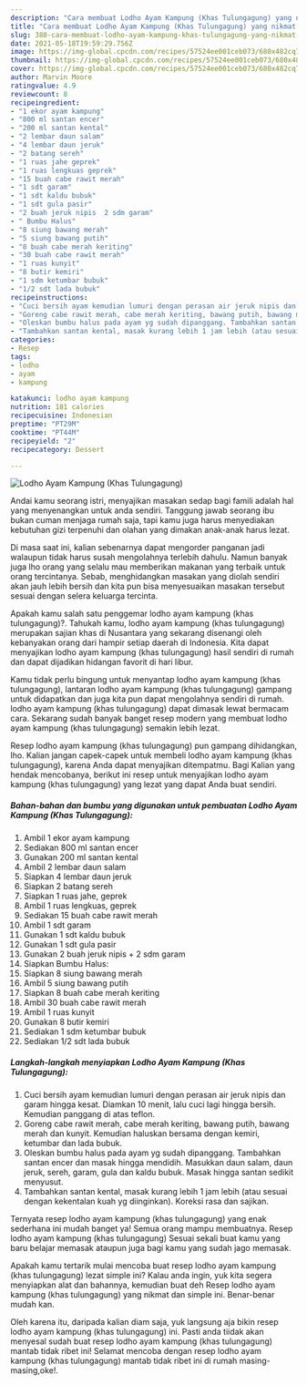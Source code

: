 ```yaml
---
description: "Cara membuat Lodho Ayam Kampung (Khas Tulungagung) yang nikmat Untuk Jualan"
title: "Cara membuat Lodho Ayam Kampung (Khas Tulungagung) yang nikmat Untuk Jualan"
slug: 380-cara-membuat-lodho-ayam-kampung-khas-tulungagung-yang-nikmat-untuk-jualan
date: 2021-05-18T19:59:29.756Z
image: https://img-global.cpcdn.com/recipes/57524ee001ceb073/680x482cq70/lodho-ayam-kampung-khas-tulungagung-foto-resep-utama.jpg
thumbnail: https://img-global.cpcdn.com/recipes/57524ee001ceb073/680x482cq70/lodho-ayam-kampung-khas-tulungagung-foto-resep-utama.jpg
cover: https://img-global.cpcdn.com/recipes/57524ee001ceb073/680x482cq70/lodho-ayam-kampung-khas-tulungagung-foto-resep-utama.jpg
author: Marvin Moore
ratingvalue: 4.9
reviewcount: 8
recipeingredient:
- "1 ekor ayam kampung"
- "800 ml santan encer"
- "200 ml santan kental"
- "2 lembar daun salam"
- "4 lembar daun jeruk"
- "2 batang sereh"
- "1 ruas jahe geprek"
- "1 ruas lengkuas geprek"
- "15 buah cabe rawit merah"
- "1 sdt garam"
- "1 sdt kaldu bubuk"
- "1 sdt gula pasir"
- "2 buah jeruk nipis  2 sdm garam"
- " Bumbu Halus"
- "8 siung bawang merah"
- "5 siung bawang putih"
- "8 buah cabe merah keriting"
- "30 buah cabe rawit merah"
- "1 ruas kunyit"
- "8 butir kemiri"
- "1 sdm ketumbar bubuk"
- "1/2 sdt lada bubuk"
recipeinstructions:
- "Cuci bersih ayam kemudian lumuri dengan perasan air jeruk nipis dan garam hingga kesat. Diamkan 10 menit, lalu cuci lagi hingga bersih. Kemudian panggang di atas teflon."
- "Goreng cabe rawit merah, cabe merah keriting, bawang putih, bawang merah dan kunyit. Kemudian haluskan bersama dengan kemiri, ketumbar dan lada bubuk."
- "Oleskan bumbu halus pada ayam yg sudah dipanggang. Tambahkan santan encer dan masak hingga mendidih. Masukkan daun salam, daun jeruk, sereh, garam, gula dan kaldu bubuk. Masak hingga santan sedikit menyusut."
- "Tambahkan santan kental, masak kurang lebih 1 jam lebih (atau sesuai dengan kekentalan kuah yg diinginkan). Koreksi rasa dan sajikan."
categories:
- Resep
tags:
- lodho
- ayam
- kampung

katakunci: lodho ayam kampung 
nutrition: 181 calories
recipecuisine: Indonesian
preptime: "PT29M"
cooktime: "PT44M"
recipeyield: "2"
recipecategory: Dessert

---
```



![Lodho Ayam Kampung (Khas Tulungagung)](https://img-global.cpcdn.com/recipes/57524ee001ceb073/680x482cq70/lodho-ayam-kampung-khas-tulungagung-foto-resep-utama.jpg)

Andai kamu seorang istri, menyajikan masakan sedap bagi famili adalah hal yang menyenangkan untuk anda sendiri. Tanggung jawab seorang ibu bukan cuman menjaga rumah saja, tapi kamu juga harus menyediakan kebutuhan gizi terpenuhi dan olahan yang dimakan anak-anak harus lezat.

Di masa  saat ini, kalian sebenarnya dapat mengorder panganan jadi walaupun tidak harus susah mengolahnya terlebih dahulu. Namun banyak juga lho orang yang selalu mau memberikan makanan yang terbaik untuk orang tercintanya. Sebab, menghidangkan masakan yang diolah sendiri akan jauh lebih bersih dan kita pun bisa menyesuaikan masakan tersebut sesuai dengan selera keluarga tercinta. 



Apakah kamu salah satu penggemar lodho ayam kampung (khas tulungagung)?. Tahukah kamu, lodho ayam kampung (khas tulungagung) merupakan sajian khas di Nusantara yang sekarang disenangi oleh kebanyakan orang dari hampir setiap daerah di Indonesia. Kita dapat menyajikan lodho ayam kampung (khas tulungagung) hasil sendiri di rumah dan dapat dijadikan hidangan favorit di hari libur.

Kamu tidak perlu bingung untuk menyantap lodho ayam kampung (khas tulungagung), lantaran lodho ayam kampung (khas tulungagung) gampang untuk didapatkan dan juga kita pun dapat mengolahnya sendiri di rumah. lodho ayam kampung (khas tulungagung) dapat dimasak lewat bermacam cara. Sekarang sudah banyak banget resep modern yang membuat lodho ayam kampung (khas tulungagung) semakin lebih lezat.

Resep lodho ayam kampung (khas tulungagung) pun gampang dihidangkan, lho. Kalian jangan capek-capek untuk membeli lodho ayam kampung (khas tulungagung), karena Anda dapat menyajikan ditempatmu. Bagi Kalian yang hendak mencobanya, berikut ini resep untuk menyajikan lodho ayam kampung (khas tulungagung) yang lezat yang dapat Anda buat sendiri.

<!--inarticleads1-->

##### Bahan-bahan dan bumbu yang digunakan untuk pembuatan Lodho Ayam Kampung (Khas Tulungagung):

1. Ambil 1 ekor ayam kampung
1. Sediakan 800 ml santan encer
1. Gunakan 200 ml santan kental
1. Ambil 2 lembar daun salam
1. Siapkan 4 lembar daun jeruk
1. Siapkan 2 batang sereh
1. Siapkan 1 ruas jahe, geprek
1. Ambil 1 ruas lengkuas, geprek
1. Sediakan 15 buah cabe rawit merah
1. Ambil 1 sdt garam
1. Gunakan 1 sdt kaldu bubuk
1. Gunakan 1 sdt gula pasir
1. Gunakan 2 buah jeruk nipis + 2 sdm garam
1. Siapkan  Bumbu Halus:
1. Siapkan 8 siung bawang merah
1. Ambil 5 siung bawang putih
1. Siapkan 8 buah cabe merah keriting
1. Ambil 30 buah cabe rawit merah
1. Ambil 1 ruas kunyit
1. Gunakan 8 butir kemiri
1. Sediakan 1 sdm ketumbar bubuk
1. Sediakan 1/2 sdt lada bubuk




<!--inarticleads2-->

##### Langkah-langkah menyiapkan Lodho Ayam Kampung (Khas Tulungagung):

1. Cuci bersih ayam kemudian lumuri dengan perasan air jeruk nipis dan garam hingga kesat. Diamkan 10 menit, lalu cuci lagi hingga bersih. Kemudian panggang di atas teflon.
1. Goreng cabe rawit merah, cabe merah keriting, bawang putih, bawang merah dan kunyit. Kemudian haluskan bersama dengan kemiri, ketumbar dan lada bubuk.
1. Oleskan bumbu halus pada ayam yg sudah dipanggang. Tambahkan santan encer dan masak hingga mendidih. Masukkan daun salam, daun jeruk, sereh, garam, gula dan kaldu bubuk. Masak hingga santan sedikit menyusut.
1. Tambahkan santan kental, masak kurang lebih 1 jam lebih (atau sesuai dengan kekentalan kuah yg diinginkan). Koreksi rasa dan sajikan.




Ternyata resep lodho ayam kampung (khas tulungagung) yang enak sederhana ini mudah banget ya! Semua orang mampu membuatnya. Resep lodho ayam kampung (khas tulungagung) Sesuai sekali buat kamu yang baru belajar memasak ataupun juga bagi kamu yang sudah jago memasak.

Apakah kamu tertarik mulai mencoba buat resep lodho ayam kampung (khas tulungagung) lezat simple ini? Kalau anda ingin, yuk kita segera menyiapkan alat dan bahannya, kemudian buat deh Resep lodho ayam kampung (khas tulungagung) yang nikmat dan simple ini. Benar-benar mudah kan. 

Oleh karena itu, daripada kalian diam saja, yuk langsung aja bikin resep lodho ayam kampung (khas tulungagung) ini. Pasti anda tiidak akan menyesal sudah buat resep lodho ayam kampung (khas tulungagung) mantab tidak ribet ini! Selamat mencoba dengan resep lodho ayam kampung (khas tulungagung) mantab tidak ribet ini di rumah masing-masing,oke!.

